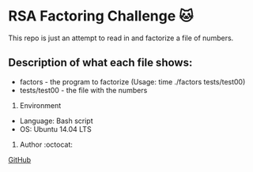# RSA Factoring Challenge 🐱

This repo is just an attempt to read in and factorize a file of numbers.

## Description of what each file shows:

* factors - the program to factorize (Usage: time ./factors tests/test00)
* tests/test00 - the file with the numbers

1. Environment

* Language: Bash script
* OS: Ubuntu 14.04 LTS

1. Author :octocat:

[GitHub](https://github.com/spaceadh)
